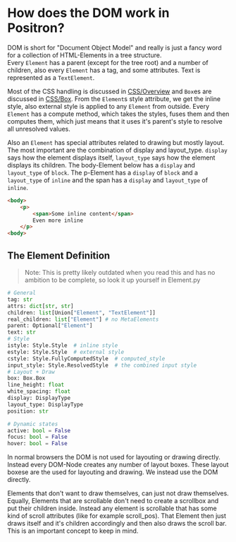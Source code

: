 # How does the DOM work in Positron?

DOM is short for "Document Object Model" and really is just a fancy word for a collection of HTML-Elements in a tree structure.  
Every `Element` has a parent (except for the tree root) and a number of children, also every `Element` has a tag, and some attributes. Text is represented as a `TextElement`. 

Most of the CSS handling is discussed in [CSS/Overview](CSS/Overwiew.md) and `Box`es are discussed in [CSS/Box](CSS/Box.md). From the `Element`s style attribute, we get the inline style, also external style is applied to any `Element` from outside. Every `Element` has a compute method, which takes the styles, fuses them and then computes them, which just means that it uses it's parent's style to resolve all unresolved values. 

Also an `Element` has special attributes related to drawing but mostly layout. The most important are the combination of display and layout_type. `display` says how the element displays itself, `layout_type` says how the element displays its children. The body-Element below has a `display` and `layout_type` of `block`. The p-Element has a `display` of `block` and a `layout_type` of `inline` and the span has a `display` and `layout_type` of `inline`. 

```html
<body>
    <p>
        <span>Some inline content</span>
        Even more inline
    </p>
<body>
```

## The Element Definition 
> Note: This is pretty likely outdated when you read this and has no ambition to be complete, so look it up yourself in Element.py
```python
# General
tag: str
attrs: dict[str, str]
children: list[Union["Element", "TextElement"]]
real_children: list["Element"] # no MetaElements
parent: Optional["Element"]
text: str
# Style
istyle: Style.Style  # inline style
estyle: Style.Style  # external style
cstyle: Style.FullyComputedStyle  # computed_style
input_style: Style.ResolvedStyle  # the combined input style
# Layout + Draw
box: Box.Box
line_height: float
white_spacing: float
display: DisplayType
layout_type: DisplayType
position: str

# Dynamic states
active: bool = False
focus: bool = False
hover: bool = False

```

In normal browsers the DOM is not used for layouting or drawing directly. Instead every DOM-Node creates any number of layout boxes. These layout boxese are the used for layouting and drawing. We instead use the DOM directly.

Elements that don't want to draw themselves, can just not draw themselves. Equally, Elements that are scrollable don't need to create a scrollbox and put their children inside. Instead any element is scrollable that has some kind of scroll attributes (like for example scroll_pos). That Element then just draws itself and it's children accordingly and then also draws the scroll bar. This is an important concept to keep in mind. 